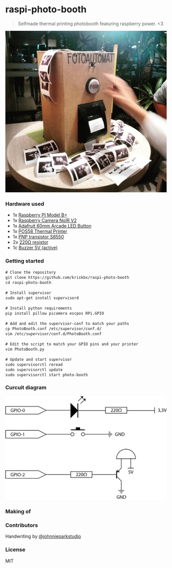 # raspi-photo-booth

> Selfmade thermal printing photobooth featuring raspberry power. &lt;3

![](./PhotoBooth.jpg)

### Hardware used

* 1x [Raspberry PI Model B+](http://amzn.to/2eb9ngF)
* 1x [Raspberry Camera NoIR V2](http://amzn.to/2eb7lx4)
* 1x [Adafruit 60mm Arcade LED Button](http://amzn.to/2dHWpHU)
* 1x [POS58 Thermal Printer](http://amzn.to/2d4lyea)
* 1x [PNP transistor S8550](http://amzn.to/2edacW9)
* 2x [220Ω resistor](http://amzn.to/2dJReXZ)
* 1c [Buzzer 5V (active)](http://amzn.to/2dVzRS1)

### Getting started

```
# Clone the repository
git clone https://github.com/kriskbx/raspi-photo-booth
cd raspi-photo-booth

# Install supervisor
sudo apt-get install supervisord

# Install python requirements
pip install pillow picamera escpos RPi.GPIO

# Add and edit the supervisor-conf to match your paths
cp PhotoBooth.conf /etc/supervisor/conf.d/
vim /etc/supervisor/conf.d/PhotoBooth.conf

# Edit the script to match your GPIO pins and your printer
vim PhotoBooth.py

# Update and start supervisor
sudo supervisorctl reread
sudo supervisorctl update
sudo supervisorctl start photo-booth
```

### Curcuit diagram

![](./curcuit-diagram.png)

### Making of



### Contributors

Handwriting by [@johnnieparkstudio](https://www.instagram.com/johnnieparkstudio/)

### License

MIT